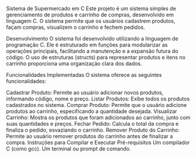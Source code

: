 Sistema de Supermercado em C
Este projeto é um sistema simples de gerenciamento de produtos e carrinho de compras, desenvolvido em linguagem C. O sistema permite que os usuários cadastrem produtos, façam compras, visualizem o carrinho e fechem pedidos.

Desenvolvimento
O sistema foi desenvolvido utilizando a linguagem de programação C. Ele é estruturado em funções para modularizar as operações principais, facilitando a manutenção e a expansão futura do código. O uso de estruturas (structs) para representar produtos e itens no carrinho proporciona uma organização clara dos dados.

Funcionalidades Implementadas
O sistema oferece as seguintes funcionalidades:

Cadastrar Produto: Permite ao usuário adicionar novos produtos, informando código, nome e preço.
Listar Produtos: Exibe todos os produtos cadastrados no sistema.
Comprar Produto: Permite que o usuário adicione produtos ao carrinho, especificando a quantidade desejada.
Visualizar Carrinho: Mostra os produtos que foram adicionados ao carrinho, junto com suas quantidades e preços.
Fechar Pedido: Calcula o total da compra e finaliza o pedido, esvaziando o carrinho.
Remover Produto do Carrinho: Permite ao usuário remover produtos do carrinho antes de finalizar a compra.
Instruções para Compilar e Executar
Pré-requisitos
Um compilador C (como gcc).
Um terminal ou prompt de comando.
